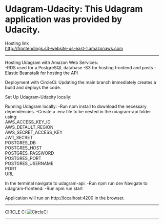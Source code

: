 Udagram-Udacity: This Udagram application was provided by Udacity.
====================
Hosting link <br>
http://frontendings.s3-website-us-east-1.amazonaws.com
___________________________________

Hosting Udagram with Amazon Web Services:
<br>
-RDS used for a PostgreSQL database
-S3 for hosting frontend and posts
-Elastic Beanstalk for hosting the API

Deployment with CircleCi:
Updating the main branch immediately creates a build and deploys the code.

Set Up Udagram-Udacity locally:

Running Udagram locally:
-Run npm install to download the necessary dependencies.
-Create a .env file to be nested in the udagram-api folder using:
<br>
AWS_ACCESS_KEY_ID<br>
AWS_DEFAULT_REGION<br>
AWS_SECRET_ACCESS_KEY<br>
JWT_SECRET<br>
POSTGRES_DB<br>
POSTGRES_HOST<br>
POSTGRES_PASSWORD<br>
POSTGRES_PORT<br>
POSTGRES_USERNAME<br>
PORT<br>
URL<br>

In the terminal navigate to udagram-api:
-Run npm run dev
Navigate to udagram-frontend:
-Run npm run start

Application will run on http://localhost:4200 in the browser.
____
CIRCLE CI
[![CircleCI](https://circleci.com/gh/rlondon3/Udagram-Udacity/tree/main.svg?style=svg)](https://circleci.com/gh/rlondon3/Udagram-Udacity/tree/main)
____

